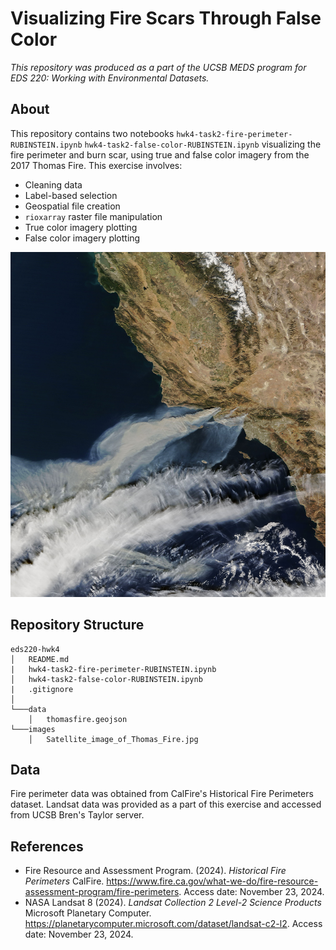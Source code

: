 # Visualizing Fire Scars Through False Color
*This repository was produced as a part of the UCSB MEDS program for EDS 220: Working with Environmental Datasets.*

## About
This repository contains two notebooks `hwk4-task2-fire-perimeter-RUBINSTEIN.ipynb` `hwk4-task2-false-color-RUBINSTEIN.ipynb` visualizing the fire perimeter and burn scar, using true and false color imagery from the 2017 Thomas Fire. This exercise involves:
- Cleaning data
- Label-based selection
- Geospatial file creation
- `rioxarray` raster file manipulation 
- True color imagery plotting
- False color imagery plotting

![NASA Earth Observatory image by Joshua Stevens, using MODIS data](images/Satellite_image_of_Thomas_Fire.jpg)

## Repository Structure
```
eds220-hwk4
│   README.md
|   hwk4-task2-fire-perimeter-RUBINSTEIN.ipynb
│   hwk4-task2-false-color-RUBINSTEIN.ipynb
|   .gitignore
│
└───data
    │   thomasfire.geojson
└───images
    │   Satellite_image_of_Thomas_Fire.jpg
```
## Data
Fire perimeter data was obtained from CalFire's Historical Fire Perimeters dataset. Landsat data was provided as a part of this exercise and accessed from UCSB Bren's Taylor server.

## References
- Fire Resource and Assessment Program. (2024). *Historical Fire Perimeters* CalFire. https://www.fire.ca.gov/what-we-do/fire-resource-assessment-program/fire-perimeters. Access date: November 23, 2024.
- NASA Landsat 8 (2024). *Landsat Collection 2 Level-2 Science Products* Microsoft Planetary Computer. https://planetarycomputer.microsoft.com/dataset/landsat-c2-l2. Access date: November 23, 2024.
